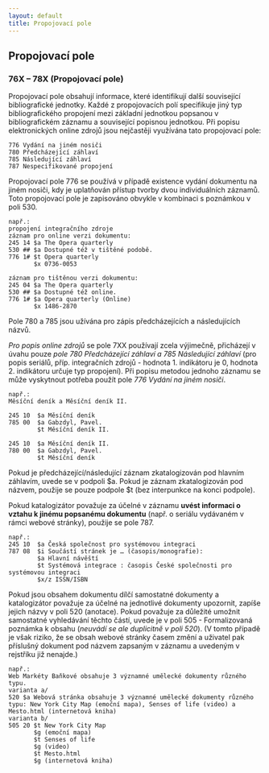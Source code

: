 ```yaml
---
layout: default
title: Propojovací pole
---
```


## Propojovací pole

### 76X – 78X (Propojovací pole)

Propojovací pole obsahují informace, které identifikují další související bibliografické jednotky. Každé z propojovacích polí specifikuje jiný typ bibliografického propojení mezi základní jednotkou popsanou v bibliografickém záznamu a související popisnou jednotkou. Při popisu elektronických online zdrojů jsou nejčastěji využívána tato propojovací pole:

```
776	Vydání na jiném nosiči
780	Předcházející záhlaví
785	Následující záhlaví
787	Nespecifikované propojení
```


Propojovací pole 776 se používá v případě existence vydání dokumentu na jiném nosiči, kdy je uplatňován přístup tvorby dvou individuálních záznamů. Toto propojovací pole je zapisováno obvykle v kombinaci s poznámkou v poli 530.

```
např.:
propojení integračního zdroje
záznam pro online verzi dokumentu:
245 14 $a The Opera quarterly
530 ## $a Dostupné též v tištěné podobě.
776 1# $t Opera quarterly
       $x 0736-0053

záznam pro tištěnou verzi dokumentu:
245 04 $a The Opera quarterly
530 ## $a Dostupné též online.
776 1# $a Opera quarterly (Online)
       $x 1486-2870
```


  Pole 780 a 785 jsou užívána pro zápis předcházejících a následujících názvů.

*Pro popis online zdrojů* se pole 7XX používají zcela výjimečně, přicházejí v úvahu pouze *pole 780 Předcházející záhlaví a 785 Následující záhlaví* (pro popis seriálů, příp. integračních zdrojů - hodnota 1. indikátoru je 0, hodnota 2. indikátoru určuje typ propojení). Při popisu metodou jednoho záznamu se může vyskytnout potřeba použít pole *776 Vydání na jiném nosiči*.

```
např.:
Měsíční deník a Měsíční deník II.

245 10 	$a Měsíční deník
785 00 	$a Gabzdyl, Pavel.
        $t Měsíční deník II.

245 10	$a Měsíční deník II.
780 00 	$a Gabzdyl, Pavel.
        $t Měsíční deník
```


Pokud je předcházející/následující záznam zkatalogizován pod hlavním záhlavím, uvede se v podpoli $a. Pokud je záznam zkatalogizován pod názvem, použije se pouze podpole $t (bez interpunkce na konci podpole).

Pokud katalogizátor považuje za účelné v záznamu **uvést informaci o vztahu k jinému popsanému dokumentu** (např. o seriálu vydávaném v rámci webové stránky), použije se pole 787.


```
např.:
245 10 	$a Česká společnost pro systémovou integraci
787 08	$i Součástí stránek je … (časopis/monografie):
        $a Hlavní návěští
        $t Systémová integrace : časopis České společnosti pro systémovou integraci
        $x/z ISSN/ISBN
```

Pokud jsou obsahem dokumentu dílčí samostatné dokumenty a katalogizátor považuje za účelné na jednotlivé dokumenty upozornit, zapíše jejich názvy v poli 520 (anotace).
Pokud považuje za důležité umožnit samostatné vyhledávání těchto částí, uvede je v poli 505 - Formalizovaná poznámka k obsahu (*neuvádí se ale duplicitně v poli 520*). (V tomto případě je však riziko, že se obsah webové stránky časem změní a uživatel pak příslušný dokument pod názvem zapsaným v záznamu a uvedeným v rejstříku již nenajde.)

```
např.:
Web Markéty Baňkové obsahuje 3 významné umělecké dokumenty různého typu.
varianta a/
520 $a Webová stránka obsahuje 3 významné umělecké dokumenty různého typu: New York City Map (emoční mapa), Senses of life (video) a Mesto.html (internetová kniha)
varianta b/
505 20 $t New York City Map
       $g (emoční mapa)
       $t Senses of life
       $g (video)
       $t Mesto.html
       $g (internetová kniha)
```
